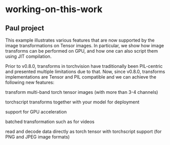 # working-on-this-work
## Paul project
This example illustrates various features that are now supported by the image transformations on Tensor images. In particular, we show how image transforms can be performed on GPU, and how one can also script them using JIT compilation.

Prior to v0.8.0, transforms in torchvision have traditionally been PIL-centric and presented multiple limitations due to that. Now, since v0.8.0, transforms implementations are Tensor and PIL compatible and we can achieve the following new features:

transform multi-band torch tensor images (with more than 3-4 channels)

torchscript transforms together with your model for deployment

support for GPU acceleration

batched transformation such as for videos

read and decode data directly as torch tensor with torchscript support (for PNG and JPEG image formats)
